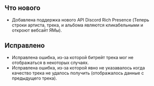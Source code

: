 ## Что нового
- Добавлена поддержка нового API Discord Rich Presence (Теперь строки артиста, трека, и альбома являются кликабельными и откроют вебсайт ЯМы).

## Исправлено
- Исправлена ошибка, из-за которой битрейт трека мог не отображаться в некоторых случаях.
- Исправлена ошибка, из-за которой явно не указавалось когда качество трека не удалось получить (отображалось данные с предыдущего трека).

